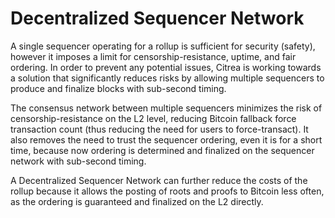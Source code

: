 # Decentralized Sequencer Network

A single sequencer operating for a rollup is sufficient for security (safety), however it imposes a limit for censorship-resistance, uptime, and fair ordering. In order to prevent any potential issues, Citrea is working towards a solution that significantly reduces risks by allowing multiple sequencers to produce and finalize blocks with sub-second timing.&#x20;

The consensus network between multiple sequencers minimizes the risk of censorship-resistance on the L2 level, reducing Bitcoin fallback force transaction count (thus reducing the need for users to force-transact). It also removes the need to trust the sequencer ordering, even it is for a short time, because now ordering is determined and finalized on the sequencer network with sub-second timing.

A Decentralized Sequencer Network can further reduce the costs of the rollup because it allows the posting of roots and proofs to Bitcoin less often, as the ordering is guaranteed and finalized on the L2 directly.
